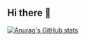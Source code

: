 ## Hi there 👋

[![Anurag's GitHub stats](https://github-readme-stats.vercel.app/api?username=jvmoura&theme=neon_icons=true)](https://github.com/anuraghazra/github-readme-stats)

<!--
**jvmoura/jvmoura** is a ✨ _special_ ✨ repository because its `README.md` (this file) appears on your GitHub profile.

Here are some ideas to get you started:

- 🔭 I’m currently working on ...
- 🌱 I’m currently learning ...
- 👯 I’m looking to collaborate on ...
- 🤔 I’m looking for help with ...
- 💬 Ask me about ...
- 📫 How to reach me: ...
- 😄 Pronouns: ...
- ⚡ Fun fact: ...
-->
